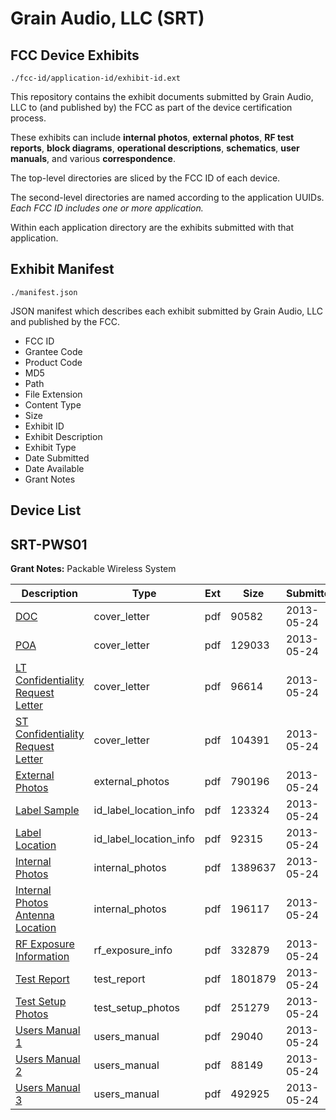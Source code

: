 # Grain Audio, LLC (SRT)
## FCC Device Exhibits

```
./fcc-id/application-id/exhibit-id.ext
```

This repository contains the exhibit documents submitted by Grain Audio, LLC to (and published by) the FCC as part of the device certification process.

These exhibits can include **internal photos**, **external photos**, **RF test reports**, **block diagrams**, **operational descriptions**, **schematics**, **user manuals**, and various **correspondence**.

The top-level directories are sliced by the FCC ID of each device.

The second-level directories are named according to the application UUIDs. *Each FCC ID includes one or more application.*

Within each application directory are the exhibits submitted with that application. 

## Exhibit Manifest

```
./manifest.json
```

JSON manifest which describes each exhibit submitted by Grain Audio, LLC and published by the FCC.

- FCC ID
- Grantee Code
- Product Code
- MD5
- Path
- File Extension
- Content Type
- Size
- Exhibit ID
- Exhibit Description
- Exhibit Type
- Date Submitted
- Date Available
- Grant Notes

## Device List
## SRT-PWS01
**Grant Notes:** Packable Wireless System

| Description | Type | Ext | Size | Submitted | Available |
| ----------- | ---- | --- | ---- | --------- | --------- |
| [DOC](SRT-PWS01/278bffc191b0cd4da2461f0fbef21803/1973791.pdf) | cover_letter | pdf | 90582 | 2013-05-24 | 2013-05-28 |
| [POA](SRT-PWS01/278bffc191b0cd4da2461f0fbef21803/1973799.pdf) | cover_letter | pdf | 129033 | 2013-05-24 | 2013-05-28 |
| [LT Confidentiality Request Letter](SRT-PWS01/278bffc191b0cd4da2461f0fbef21803/1973800.pdf) | cover_letter | pdf | 96614 | 2013-05-24 | 2013-05-28 |
| [ST Confidentiality Request Letter](SRT-PWS01/278bffc191b0cd4da2461f0fbef21803/1973801.pdf) | cover_letter | pdf | 104391 | 2013-05-24 | 2013-05-28 |
| [External Photos](SRT-PWS01/278bffc191b0cd4da2461f0fbef21803/1973784.pdf) | external_photos | pdf | 790196 | 2013-05-24 | 2013-11-20 |
| [Label Sample](SRT-PWS01/278bffc191b0cd4da2461f0fbef21803/1973802.pdf) | id_label_location_info | pdf | 123324 | 2013-05-24 | 2013-05-28 |
| [Label Location](SRT-PWS01/278bffc191b0cd4da2461f0fbef21803/1973803.pdf) | id_label_location_info | pdf | 92315 | 2013-05-24 | 2013-05-28 |
| [Internal Photos](SRT-PWS01/278bffc191b0cd4da2461f0fbef21803/1973785.pdf) | internal_photos | pdf | 1389637 | 2013-05-24 | 2013-11-20 |
| [Internal Photos Antenna Location](SRT-PWS01/278bffc191b0cd4da2461f0fbef21803/1973786.pdf) | internal_photos | pdf | 196117 | 2013-05-24 | 2013-11-20 |
| [RF Exposure Information](SRT-PWS01/278bffc191b0cd4da2461f0fbef21803/1973804.pdf) | rf_exposure_info | pdf | 332879 | 2013-05-24 | 2013-05-28 |
| [Test Report](SRT-PWS01/278bffc191b0cd4da2461f0fbef21803/1973805.pdf) | test_report | pdf | 1801879 | 2013-05-24 | 2013-05-28 |
| [Test Setup Photos](SRT-PWS01/278bffc191b0cd4da2461f0fbef21803/1973787.pdf) | test_setup_photos | pdf | 251279 | 2013-05-24 | 2013-11-20 |
| [Users Manual 1](SRT-PWS01/278bffc191b0cd4da2461f0fbef21803/1973788.pdf) | users_manual | pdf | 29040 | 2013-05-24 | 2013-11-20 |
| [Users Manual 2](SRT-PWS01/278bffc191b0cd4da2461f0fbef21803/1973789.pdf) | users_manual | pdf | 88149 | 2013-05-24 | 2013-11-20 |
| [Users Manual 3](SRT-PWS01/278bffc191b0cd4da2461f0fbef21803/1973790.pdf) | users_manual | pdf | 492925 | 2013-05-24 | 2013-11-20 |
